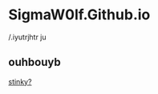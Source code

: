 # SigmaW0lf.Github.io

/.iyutrjhtr ju

## ouhbouyb


[stinky?](https://sigmaw0lf.github.io/stinky.html)

